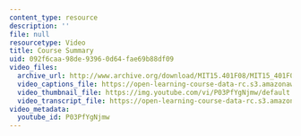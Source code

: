 ```yaml
---
content_type: resource
description: ''
file: null
resourcetype: Video
title: Course Summary
uid: 092f6caa-98de-9396-0d64-fae69b88df09
video_files:
  archive_url: http://www.archive.org/download/MIT15.401F08/MIT15_401F08_ses20_300k.mp4
  video_captions_file: https://open-learning-course-data-rc.s3.amazonaws.com/15-401-finance-theory-i-fall-2008/5d866e49156c5922b1df5dccbcd99188_P03PfYgNjmw.vtt
  video_thumbnail_file: https://img.youtube.com/vi/P03PfYgNjmw/default.jpg
  video_transcript_file: https://open-learning-course-data-rc.s3.amazonaws.com/15-401-finance-theory-i-fall-2008/96e6c52361da43630f9f2e7c52e4a7c1_P03PfYgNjmw.pdf
video_metadata:
  youtube_id: P03PfYgNjmw
---
```

